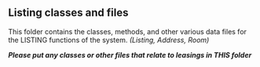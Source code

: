 ## Listing classes and files

This folder contains the classes, methods, and other various data files for the LISTING functions of the system. _(Listing, Address, Room)_ 

_**Please put any classes or other files that relate to leasings in THIS folder**_